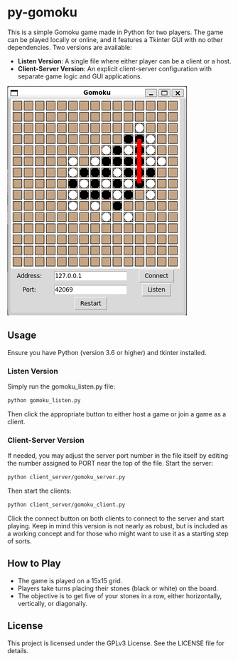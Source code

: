 # py-gomoku

This is a simple Gomoku game made in Python for two players. The game can be played locally or online, and it features a Tkinter GUI with no other dependencies. Two versions are available:
  - **Listen Version**: A single file where either player can be a client or a host.
  - **Client-Server Version**: An explicit client-server configuration with separate game logic and GUI applications.

![screenshot](scr.png)

## Usage
Ensure you have Python (version 3.6 or higher) and tkinter installed.
### Listen Version
Simply run the gomoku_listen.py file:

~~~bash
python gomoku_listen.py
~~~
Then click the appropriate button to either host a game or join a game as a client.

### Client-Server Version
If needed, you may adjust the server port number in the file itself by editing the number assigned to PORT near the top of the file.
Start the server:
~~~bash
python client_server/gomoku_server.py
~~~

Then start the clients:
~~~bash
python client_server/gomoku_client.py
~~~

Click the connect button on both clients to connect to the server and start playing. Keep in mind this version is not nearly as robust, but is included as a working concept and for those who might want to use it as a starting step of sorts.

## How to Play
- The game is played on a 15x15 grid.
- Players take turns placing their stones (black or white) on the board.
- The objective is to get five of your stones in a row, either horizontally, vertically, or diagonally.

## License
This project is licensed under the GPLv3 License. See the LICENSE file for details.
